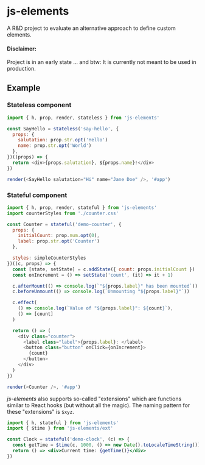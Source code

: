 # js-elements

A R&D project to evaluate an alternative approach to define custom elements.

#### Disclaimer:

Project is in an early state ...
and btw: It is currently not meant to be used in production.

## Example

### Stateless component

```js
import { h, prop, render, stateless } from 'js-elements'

const SayHello = stateless('say-hello', {
  props: {
    salutation: prop.str.opt('Hello')
    name: prop.str.opt('World')
  },
})((props) => {
  return <div>{props.salutation}, ${props.name}!</div>
})

render(<SayHello salutation="Hi" name="Jane Doe" />, '#app')
```

### Stateful component

```js
import { h, prop, render, stateful } from 'js-elements'
import counterStyles from './counter.css'

const Counter = stateful('demo-counter', {
  props: {
    initialCount: prop.num.opt(0),
    label: prop.str.opt('Counter')
  },

  styles: simpleCounterStyles
})((c, props) => {
  const [state, setState] = c.addState({ count: props.initialCount })
  const onIncrement = () => setState('count', (it) => it + 1)

  c.afterMount(() => console.log(`"${props.label}" has been mounted`))
  c.beforeUnmount(() => console.log(`Unmounting "${props.label}"`))

  c.effect(
    () => console.log(`Value of "${props.label}": ${count}`),
    () => [count]
  )

  return () => (
    <div class="counter">
      <label class="label">{props.label}: </label>
      <button class="button" onClick={onIncrement}>
        {count}
      </button>
    </div>
  )
})

render(<Counter />, '#app')
```

_js-elements_ also supports so-called "extensions" which are
functions similar to React hooks (but without all the magic).
The naming pattern for these "extensions" is `$xyz`.

```jsx
import { h, stateful } from 'js-elements'
import { $time } from 'js-elements/ext'

const Clock = stateful('demo-clock', (c) => {
  const getTime = $time(c, 1000, () => new Date().toLocaleTimeString())
  return () => <div>Current time: {getTime()}</div>
})
```
